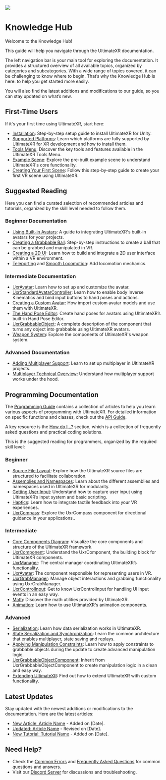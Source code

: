 ![](/media/docs/getting-started/knowledge-hub/TopBanner.png)

# Knowledge Hub

Welcome to the Knowledge Hub!

This guide will help you navigate through the UltimateXR documentation.

The left navigation bar is your main tool for exploring the documentation. It provides a structured overview of all available topics, organized by categories and subcategories. With a wide range of topics covered, it can be challenging to know where to begin. That’s why the Knowledge Hub is here: to help you get started more easily.

You will also find the latest additions and modifications to our guide, so you can stay updated on what’s new.

## First-Time Users

If it's your first time using UltimateXR, start here:
- [Installation](/docs/getting-started/installation): Step-by-step setup guide to install UltimateXR for Unity.
- [Supported Platforms](/docs/getting-started/supported-platforms/platforms): Learn which platforms are fully supported by UltimateXR for XR development and how to install them.
- [Tools Menu](/docs/getting-started/tools-menu): Discover the key tools and features available in the UltimateXR Tools Menu.
- [Example Scene](/docs/getting-started/example-scene): Explore the pre-built example scene to understand UltimateXR's core functionality.
- [Creating Your First Scene](/docs/tutorials/creating-your-first-scene): Follow this step-by-step guide to create your first VR scene using UltimateXR.

## Suggested Reading

Here you can find a curated selection of recommended articles and tutorials, organized by the skill level needed to follow them.

### Beginner Documentation
- [Using Built-in Avatars](/docs/avatars/using-built-in-avatars): A guide to integrating UltimateXR's built-in avatars for your projects.
- [Creating a Grabbable Ball](/docs/tutorials/manipulation/creating-a-grabbable-ball): Step-by-step instructions to create a ball that can be grabbed and manipulated in VR.
- [Creating a 2D UI](/docs/tutorials/ui/creating-a-2d-ui): Learn how to build and integrate a 2D user interface within a VR environment.
- [Teleporting](/docs/locomotion/teleporting) and [Smooth Locomotion](/docs/locomotion/smooth-locomotion): Add locomotion mechanics.

### Intermediate Documentation
- [UxrAvatar](/docs/avatars/creating-a-custom-avatar): Learn how to set up and customize the avatar.
- [UxrStandardAvatarController](/docs/avatars/uxrstandardavatarcontroller): Learn how to enable body Inverse Kinematics and bind input buttons to hand poses and actions.
- [Creating a Custom Avatar](/docs/avatars/creating-a-custom-avatar): How import custom avatar models and use them with UltimateXR.
- [The Hand Pose Editor](/docs/avatars/the-hand-pose-editor): Create hand poses for avatars using UltimateXR’s built-in Hand Pose Editor.
- [UxrGrabbableObject](/docs/manipulation/uxrgrabbableobject): A complete description of the component that turns any object into grabbable using UltimateXR avatars.
- [Weapon System](/docs/weapon-system/overview): Explore the components of UltimateXR's weapon system.

### Advanced Documentation
- [Adding Multiplayer Support](/docs/multiplayer/adding-multiplayer-support): Learn to set up multiplayer in UltimateXR projects.
- [Multiplayer Technical Overview](/docs/multiplayer/technical-overview): Understand how multiplayer support works under the hood.

## Programming Documentation

The [Programming Guide](/docs/programming-guide/overview) contains a collection of articles to help you learn various aspects of programming with UltimateXR. For detailed information on specific functions and classes, check out the [API Guide](/api).

A key resource is the [How do I...?](/docs/programming-guide/how-do-i) section, which is a collection of frequently asked questions and practical coding solutions.

This is the suggested reading for programmers, organized by the required skill level:

### Beginner
- [Source File Layout](/docs/programming-guide/architecture/source-file-layout): Explore how the UltimateXR source files are structured to facilitate collaboration.
- [Assemblies and Namespaces](/docs/programming-guide/architecture/assemblies-and-namespaces): Learn about the different assemblies and namespaces used in UltimateXR for modularity.
- [Getting User Input](/docs/programming-guide/input/getting-user-input): Understand how to capture user input using UltimateXR’s input system and basic scripting.
- [Haptics](/docs/programming-guide/input/haptics): Learn how to integrate tactile feedback into your VR experiences.
- [UxrCompass](/docs/programming-guide/guidance/uxrcompass): Explore the UxrCompass component for directional guidance in your applications..

### Intermediate
- [Core Components Diagram](/docs/programming-guide/architecture/core-components-diagram): Visualize the core components and structure of the UltimateXR framework.
- [UxrComponent](/docs/programming-guide/architecture/uxrcomponent): Understand the UxrComponent, the building block for UltimateXR components.
- [UxrManager](/docs/programming-guide/architecture/uxrmanager): The central manager coordinating UltimateXR’s functionality.
- [UxrAvatar](/docs/programming-guide/avatars/uxravatar): The component responsible for representing users in VR.
- [UxrGrabManager](/docs/programming-guide/manipulation/uxrgrabmanager): Manage object interactions and grabbing functionality using UxrGrabManager.
- [UxrControlInput](/docs/programming-guide/ui-interaction/uxrcontrolinput): Get to know UxrControlInput for handling UI input events in an easy way.
- [Math](/docs/programming-guide/other-features/math): Discover the math utilities provided by UltimateXR.
- [Animation](/docs/programming-guide/other-features/animation): Learn how to use UltimateXR's animation components.

### Advanced
- [Serialization](/docs/programming-guide/architecture/other-features/serialization): Learn how data serialization works in UltimateXR.
- [State Serialization and Synchronization](/docs/programming-guide/architecture/state-serialization-and-synchronization/introduction): Learn the common architecture that enables multiplayer, state saving and replays.
- [Applying Manipulation Constraints](/docs/programming-guide/manipulation/applying-constraints): Learn how to apply constraints to grabbable objects during the update to create advanced manipulation logic.
- [UxrGrabbableObjectComponent](/docs/programming-guide/manipulation/uxrgrabbableobjectcomponent): Inherit from UxrGrabbableObjectComponent to create manipulation logic in a clean and easy way.
- [Extending UltimateXR](/docs/programming-guide/architecture/extending-ultimatexr): Find out how to extend UltimateXR with custom functionality.

## Latest Updates

Stay updated with the newest additions or modifications to the documentation. Here are the latest articles:
- [New Article: Article Name](#) - Added on [Date].
- [Updated: Article Name](#) - Revised on [Date].
- [New Tutorial: Tutorial Name](#) - Added on [Date].

## Need Help?

- Check the [Common Errors](/docs/troubleshooting/common-errors) and [Frequently Asked Questions](/docs/troubleshooting/frequently-asked-questions) for common questions and answers.
- Visit our [Discord Server](https://discord.gg/GXHdneaFjA) for discussions and troubleshooting.